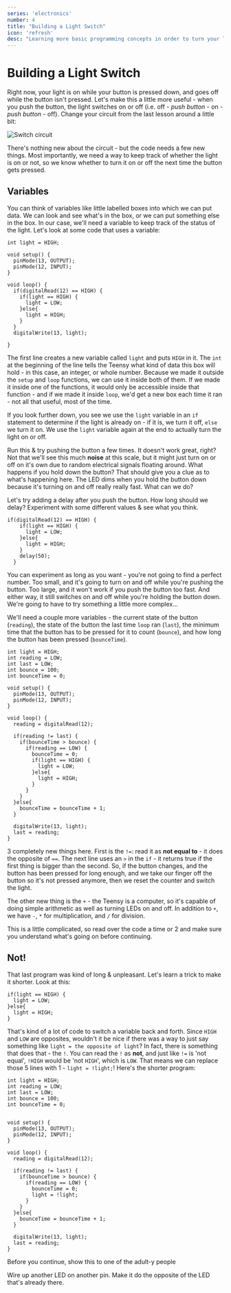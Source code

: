 ```yaml
---
series: 'electronics'
number: 4
title: "Building a Light Switch"
icon: 'refresh'
desc: "Learning more basic programming concepts in order to turn your light on and off... again"
---
```

# Building a Light Switch

Right now, your light is on while your button is pressed down, and goes off while the button isn't pressed.  Let's make this a little more useful - when you push the button, the light switches on or off (i.e. off - *push button* - on - *push button* - off).  Change your circuit from the last lesson around a little bit:

![Switch circuit](/img/10-switch.png)

There's nothing new about the circuit - but the code needs a few new things.  Most importantly, we need a way to keep track of whether the light is on or not, so we know whether to turn it on or off the next time the button gets pressed.

## Variables

You can think of variables like little labelled boxes into which we can put data.  We can look and see what's in the box, or we can put something else in the box.  In our case, we'll need a variable to keep track of the status of the light.  Let's look at some code that uses a variable:

~~~~
int light = HIGH;

void setup() {
  pinMode(13, OUTPUT);
  pinMode(12, INPUT);
}

void loop() {
  if(digitalRead(12) == HIGH) {
    if(light == HIGH) {
      light = LOW;
    }else{
      light = HIGH;
    }
  }
  digitalWrite(13, light);

}
~~~~

The first line creates a new variable called `light` and puts `HIGH` in it.  The `int` at the beginning of the line tells the Teensy what kind of data this box will hold - in this case, an integer, or whole number.  Because we made it outside the `setup` and `loop` functions, we can use it inside both of them.  If we made it inside one of the functions, it would only be accessible inside that function - and if we made it inside `loop`, we'd get a new box each time it ran - not all that useful, most of the time.

If you look further down, you see we use the `light` variable in an `if` statement to determine if the light is already on - if it is, we turn it off, `else` we turn it on.  We use the `light` variable again at the end to actually turn the light on or off.

Run this & try pushing the button a few times.  It doesn't work great, right?  Not that we'll see this much **noise** at this scale, but it might just turn on or off on it's own due to random electrical signals floating around.  What happens if you hold down the button?  That should give you a clue as to what's happening here.  The LED dims when you hold the button down because it's turning on and off really really fast.  What can we do?

Let's try adding a delay after you push the button.  How long should we delay?  Experiment with some different values & see what you think.

~~~~
if(digitalRead(12) == HIGH) {
    if(light == HIGH) {
      light = LOW;
    }else{
      light = HIGH;
    }
    delay(50);
  }
~~~~

You can experiment as long as you want - you're not going to find a perfect number.  Too small, and it's going to turn on and off while you're pushing the button.  Too large, and it won't work if you push the button too fast.  And either way, it still switches on and off while you're holding the button down.  We're going to have to try something a little more complex...

We'll need a couple more variables - the current state of the button (`reading`), the state of the button the last time `loop` ran (`last`), the minimum time that the button has to be pressed for it to count (`bounce`), and how long the button has been pressed (`bounceTime`).

~~~~
int light = HIGH;
int reading = LOW;
int last = LOW;
int bounce = 100;
int bounceTime = 0;

void setup() {
  pinMode(13, OUTPUT);
  pinMode(12, INPUT);
}

void loop() {
  reading = digitalRead(12);

  if(reading != last) {
    if(bounceTime > bounce) {
      if(reading == LOW) {
        bounceTime = 0;
        if(light == HIGH) {
          light = LOW;
        }else{
          light = HIGH;
        }
      }
    }
  }else{
    bounceTime = bounceTime + 1;
  }

  digitalWrite(13, light);
  last = reading;
}
~~~~

3 completely new things here. First is the `!=`: read it as **not equal to** - it does the opposite of `==`.  The next line uses an `>` in the `if` - it returns true if the first thing is bigger than the second.  So, if the button changes, and the button has been pressed for long enough, and we take our finger off the button so it's not pressed anymore, then we reset the counter and switch the light.

The other new thing is the `+` - the Teensy is a computer, so it's capable of doing simple arithmetic as well as turning LEDs on and off.  In addition to `+`, we have `-`, `*` for multiplication, and `/` for division.

This is a little complicated, so read over the code a time or 2 and make sure you understand what's going on before continuing.

## Not!

That last program was kind of long & unpleasant.  Let's learn a trick to make it shorter.  Look at this:

~~~~
if(light == HIGH) {
  light = LOW;
}else{
  light = HIGH;
}
~~~~

That's kind of a lot of code to switch a variable back and forth.  Since `HIGH` and `LOW` are opposites, wouldn't it be nice if there was a way to just say something like `light = the opposite of light`?  In fact, there is something that does that - the `!`.  You can read the `!` as **not**, and just like `!=` is 'not equal', `!HIGH` would be 'not `HIGH`', which is `LOW`.  That means we can replace those 5 lines with 1 - `light = !light;`!  Here's the shorter program:

~~~~
int light = HIGH;
int reading = LOW;
int last = LOW;
int bounce = 100;
int bounceTime = 0;


void setup() {
  pinMode(13, OUTPUT);
  pinMode(12, INPUT);
}

void loop() {
  reading = digitalRead(12);

  if(reading != last) {
    if(bounceTime > bounce) {
      if(reading == LOW) {
        bounceTime = 0;
        light = !light;
      }
    }
  }else{
    bounceTime = bounceTime + 1;
  }

  digitalWrite(13, light);
  last = reading;
}
~~~~

<div class="panel panel-primary">
<div class="panel-heading">Before you continue, show this to one of the adult-y people</div>
  <div class="panel-body" markdown="1">

Wire up another LED on another pin.  Make it do the opposite of the LED that's already there.

</div>
</div>
